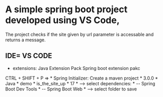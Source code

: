 # A simple spring boot project developed using VS Code,  
  The project checks if the site given by url parameter is accessable and returns a message. 

##  IDE=  VS CODE 
   - extensions:   Java Extension Pack 
                   Spring boot extension pakc 
      
   CTRL + SHIFT + P => 
                      * Spring Initializer: Create a maven project
                      * 3.0.0
                      * Java
                      * demo
                      * is_the_site_up
                      * 17
                      * --> select dependencies: 
                      *    -- Spring Boot Dev Tools 
                      *    -- Spring Boot Web
                      * --> select folder to save 
                      
